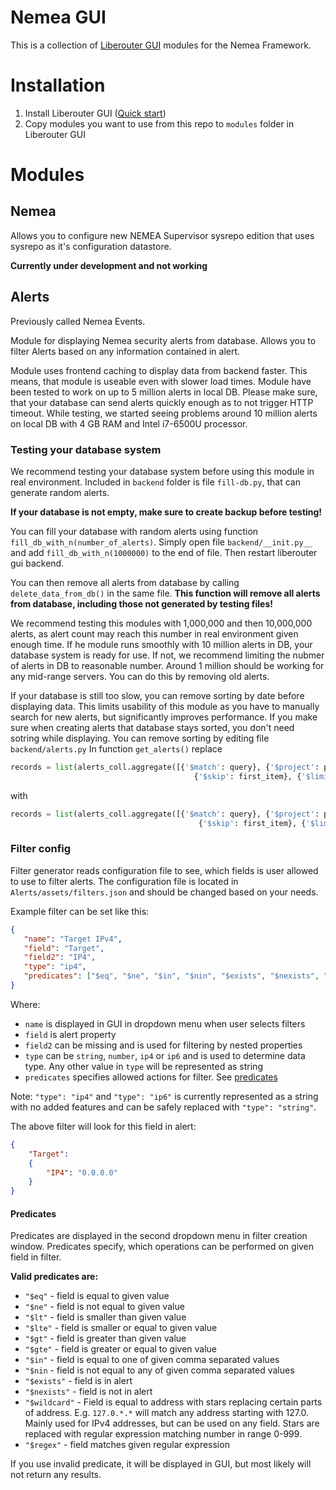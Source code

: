 # Nemea GUI
This is a collection of [Liberouter GUI](https://github.com/CESNET/liberouter-gui) modules for the Nemea Framework.

# Installation
1. Install Liberouter GUI ([Quick start](https://github.com/CESNET/liberouter-gui#quick-start))
2. Copy modules you want to use from this repo to `modules` folder in Liberouter GUI


# Modules
## Nemea
 Allows you to configure new NEMEA Supervisor sysrepo edition that uses sysrepo as it's configuration datastore.
 
 **Currently under development and not working**
 
## Alerts
Previously called Nemea Events.

 Module for displaying Nemea security alerts from database.
 Allows you to filter Alerts based on any information contained in alert.
 
 Module uses frontend caching to display data from backend faster. 
 This means, that module is useable even with slower load times.
 Module have been tested to work on up to 5 million alerts in local DB.
 Please make sure, that your database can send alerts quickly enough as to not trigger HTTP timeout.
 While testing, we started seeing problems around 10 million alerts on local DB with 4 GB RAM and Intel i7-6500U processor.
 
 ### Testing your database system
 We recommend testing your database system before using this module in real environment.
 Included in `backend` folder is file `fill-db.py`, that can generate random alerts.
 
 **If your database is not empty, make sure to create backup before testing!**
 
 You can fill your database with random alerts using function `fill_db_with_n(number_of_alerts)`.
 Simply open file `backend/__init.py__` and add `fill_db_with_n(1000000)` to the end of file. Then restart liberouter gui backend.
 
 You can then remove all alerts from database by calling `delete_data_from_db()` in the same file.
 **This function will remove all alerts from database, including those not generated by testing files!**
 
 We recommend testing this modules with 1,000,000 and then 10,000,000 alerts, as alert count
 may reach this number in real environment given enough time. If he module runs smoothly with 10 million alerts in DB,
 your database system is ready for use. 
 If not, we recommend limiting the nubmer of alerts in DB to reasonable number.
 Around 1 million should be working for any mid-range servers. You can do this
 by removing old alerts.
 
 If your database is still too slow, you can remove sorting by date before displaying data.
 This limits usability of this module as you have to manually search for new alerts,
 but significantly improves performance. If you make sure when creating alerts that
 database stays sorted, you don't need sotring while displaying.
 You can remove sorting by editing file `backend/alerts.py`
 In function `get_alerts()` replace
 ```python
records = list(alerts_coll.aggregate([{'$match': query}, {'$project': project}, {'$sort': {'DetectTime': -1}},
                                          {'$skip': first_item}, {'$limit': items}], allowDiskUse=True)) 
```
with 
```python 
records = list(alerts_coll.aggregate([{'$match': query}, {'$project': project}, 
                                          {'$skip': first_item}, {'$limit': items}], allowDiskUse=True))
```
 
 
 ### Filter config
  Filter generator reads configuration file to see, which fields 
  is user allowed to use to filter alerts.
  The configuration file is located in `Alerts/assets/filters.json` and should be changed
  based on your needs.
  
 Example filter can be set like this:
 ```json 
{
    "name": "Target IPv4",
    "field": "Target",
    "field2": "IP4",
    "type": "ip4",
    "predicates": ["$eq", "$ne", "$in", "$nin", "$exists", "$nexists", "$wildcard", "$regex"]
} 
```
Where: 
- `name` is displayed in GUI in dropdown menu when user selects filters
- `field` is alert property
- `field2` can be missing and is used for filtering by nested properties
- `type` can be `string`, `number`, `ip4` or `ip6` and is used to determine data type.
Any other value in `type` will be represented as string
- `predicates` specifies allowed actions for filter. See [predicates](#predicates)

Note: `"type": "ip4"` and `"type": "ip6"` is 
currently represented as a string with no added features and can be safely replaced with `"type": "string"`.

The above filter will look for this field in alert:
```json 
{ 
    "Target": 
    {
        "IP4": "0.0.0.0"
    } 
}
```

#### Predicates
Predicates are displayed in the second dropdown menu in filter creation window.
Predicates specify,  which operations can be performed on given field in filter.

**Valid predicates are:**
- `"$eq"` - field is equal to given value
- `"$ne"` - field is not equal to given value
- `"$lt"` - field is smaller than given value
- `"$lte"` - field is smaller or equal to given value
- `"$gt"` - field is greater than given value
- `"$gte"` - field is greater or equal to given value
- `"$in"` - field is equal to one of given comma separated values
- `"$nin` - field is not equal to any of given comma separated values
- `"$exists"` - field is in alert
- `"$nexists"` - field is not in alert
- `"$wildcard"` - Field is equal to address with stars replacing certain parts of address.
 E.g. `127.0.*.*` will match any address starting with 127.0. Mainly used for IPv4 addresses, but can be used on any field.
 Stars are replaced with regular expression matching number in range 0-999.
- `"$regex"` - field matches given regular expression

If you use invalid predicate, it will be displayed in GUI, but most likely will not return any results.

